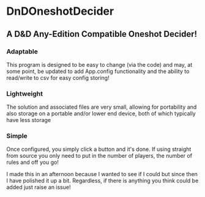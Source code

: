 # DnDOneshotDecider

## A D&D Any-Edition Compatible Oneshot Decider!

### Adaptable
This program is designed to be easy to change (via the code) and may, at some point, be updated to add App.config functionality and the ability to read/write to csv for easy config storing!

### Lightweight
The solution and associated files are very small, allowing for portability and also storage on a portable and/or lower end device, both of which typically have less storage

### Simple
Once configured, you simply click a button and it's done. If using straight from source you only need to put in the number of players, the number of rules and off you go!

I made this in an afternoon because I wanted to see if I could but since then I have polished it up a bit. Regardless, if there is anything you think could be added just raise an issue!
